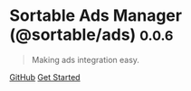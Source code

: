 

# Sortable Ads Manager (@sortable/ads) <small>0.0.6</small>

> Making ads integration easy.

[GitHub](https://github.com/sortable/ads)
[Get Started](#sortable-ads-manager)
